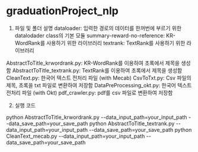 # graduationProject_nlp

1. 파일 및 폴더 설명
dataloader: 입력한 경로의 데이터를 한꺼번에 부르기 위한 datalodader class의 기본 모듈
summary-reward-no-reference: KR-WordRank를 사용하기 위한 라이브러리
textrank: TextRank를 사용하기 위한 라이브러리

AbstractToTitle_krwordrank.py: KR-WordRank를 이용하여 초록에서 제목을 생성함
AbstractToTitle_textrank.py: TextRank를 이용하여 초록에서 제목을 생성함
CleanText.py: 한국어 텍스트 전처리 파일 (with Mecab)
CsvToTxt.py: Csv 파일의 제목, 초록을 txt 파일로 변환하여 저장함
DataPreProcessing_okt.py: 한국어 텍스트 전처리 파일 (with Okt)
pdf_crawler.py: pdf를 csv 파일로 변환하여 저장함


2. 실행 코드

python AbstractToTitle_krwordrank.py --data_input_path=your_input_path --data_save_path=your_save_path
python AbstractToTitle_textrank.py --data_input_path=your_input_path --data_save_path=your_save_path
python CleanText_mecab.py --data_input_path=your_input_path --data_save_path=your_save_path
